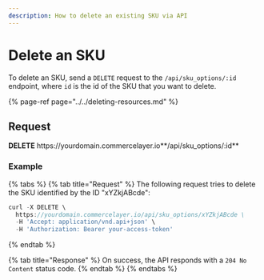 ```yaml
---
description: How to delete an existing SKU via API
---
```


# Delete an SKU

To delete an SKU, send a `DELETE` request to the `/api/sku_options/:id` endpoint, where `id` is the id of the SKU that you want to delete.

{% page-ref page="../../deleting-resources.md" %}

## Request

**DELETE** https://<i></i>yourdomain.commercelayer.io**/api/sku_options/:id**

### Example

{% tabs %}
{% tab title="Request" %}
The following request tries to delete the SKU identified by the ID "xYZkjABcde":

```javascript
curl -X DELETE \
  https://yourdomain.commercelayer.io/api/sku_options/xYZkjABcde \
  -H 'Accept: application/vnd.api+json' \
  -H 'Authorization: Bearer your-access-token'
```
{% endtab %}

{% tab title="Response" %}
On success, the API responds with a `204 No Content` status code.
{% endtab %}
{% endtabs %}
